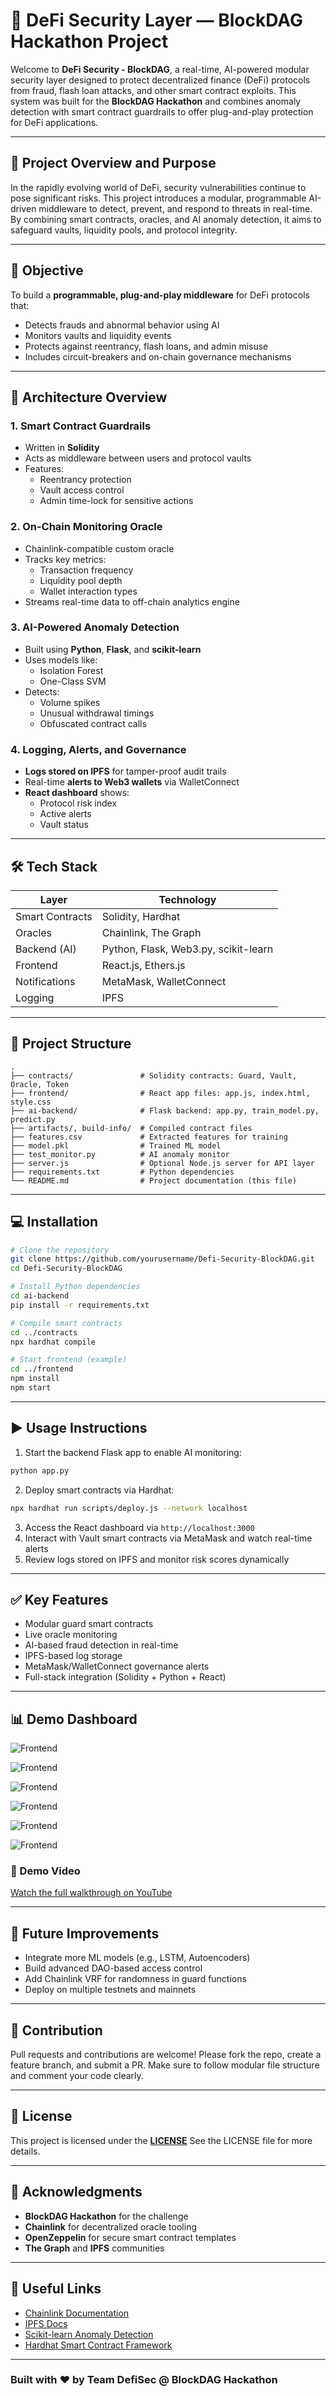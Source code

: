# 🔐 DeFi Security Layer — BlockDAG Hackathon Project

Welcome to **DeFi Security - BlockDAG**, a real-time, AI-powered modular security layer designed to protect decentralized finance (DeFi) protocols from fraud, flash loan attacks, and other smart contract exploits. This system was built for the **BlockDAG Hackathon** and combines anomaly detection with smart contract guardrails to offer plug-and-play protection for DeFi applications.

---

## 📌 Project Overview and Purpose

In the rapidly evolving world of DeFi, security vulnerabilities continue to pose significant risks. This project introduces a modular, programmable AI-driven middleware to detect, prevent, and respond to threats in real-time. By combining smart contracts, oracles, and AI anomaly detection, it aims to safeguard vaults, liquidity pools, and protocol integrity.

---

## 🚀 Objective

To build a **programmable, plug-and-play middleware** for DeFi protocols that:

- Detects frauds and abnormal behavior using AI
- Monitors vaults and liquidity events
- Protects against reentrancy, flash loans, and admin misuse
- Includes circuit-breakers and on-chain governance mechanisms

---

## 🧱 Architecture Overview

### 1. Smart Contract Guardrails

- Written in **Solidity**
- Acts as middleware between users and protocol vaults
- Features:
  - Reentrancy protection
  - Vault access control
  - Admin time-lock for sensitive actions

### 2. On-Chain Monitoring Oracle

- Chainlink-compatible custom oracle
- Tracks key metrics:
  - Transaction frequency
  - Liquidity pool depth
  - Wallet interaction types
- Streams real-time data to off-chain analytics engine

### 3. AI-Powered Anomaly Detection

- Built using **Python**, **Flask**, and **scikit-learn**
- Uses models like:
  - Isolation Forest
  - One-Class SVM
- Detects:
  - Volume spikes
  - Unusual withdrawal timings
  - Obfuscated contract calls

### 4. Logging, Alerts, and Governance

- **Logs stored on IPFS** for tamper-proof audit trails
- Real-time **alerts to Web3 wallets** via WalletConnect
- **React dashboard** shows:
  - Protocol risk index
  - Active alerts
  - Vault status

---

## 🛠 Tech Stack

| Layer           | Technology                           |
| --------------- | ------------------------------------ |
| Smart Contracts | Solidity, Hardhat                    |
| Oracles         | Chainlink, The Graph                 |
| Backend (AI)    | Python, Flask, Web3.py, scikit-learn |
| Frontend        | React.js, Ethers.js                  |
| Notifications   | MetaMask, WalletConnect              |
| Logging         | IPFS                                 |

---

## 📁 Project Structure

```
.
├── contracts/               # Solidity contracts: Guard, Vault, Oracle, Token
├── frontend/                # React app files: app.js, index.html, style.css
├── ai-backend/              # Flask backend: app.py, train_model.py, predict.py
├── artifacts/, build-info/  # Compiled contract files
├── features.csv             # Extracted features for training
├── model.pkl                # Trained ML model
├── test_monitor.py          # AI anomaly monitor
├── server.js                # Optional Node.js server for API layer
├── requirements.txt         # Python dependencies
└── README.md                # Project documentation (this file)
```

---

## 💻 Installation

```bash
# Clone the repository
git clone https://github.com/yourusername/Defi-Security-BlockDAG.git
cd Defi-Security-BlockDAG

# Install Python dependencies
cd ai-backend
pip install -r requirements.txt

# Compile smart contracts
cd ../contracts
npx hardhat compile

# Start frontend (example)
cd ../frontend
npm install
npm start
```

---

## ▶️ Usage Instructions

1. Start the backend Flask app to enable AI monitoring:

```bash
python app.py
```

2. Deploy smart contracts via Hardhat:

```bash
npx hardhat run scripts/deploy.js --network localhost
```

3. Access the React dashboard via `http://localhost:3000`
4. Interact with Vault smart contracts via MetaMask and watch real-time alerts
5. Review logs stored on IPFS and monitor risk scores dynamically

---

## ✅ Key Features

- Modular guard smart contracts
- Live oracle monitoring
- AI-based fraud detection in real-time
- IPFS-based log storage
- MetaMask/WalletConnect governance alerts
- Full-stack integration (Solidity + Python + React)

---

## 📊 Demo Dashboard


![Frontend](https://github.com/Eagle-AS0/Defi-Security-BlockDAG/blob/main/Results/Screenshot%202025-07-22%20232507.png)

![Frontend](https://github.com/Eagle-AS0/Defi-Security-BlockDAG/blob/main/Results/Screenshot%202025-07-22%20232538.png)

![Frontend](https://github.com/Eagle-AS0/Defi-Security-BlockDAG/blob/main/Results/Screenshot%202025-07-22%20232608.png)

![Frontend](https://github.com/Eagle-AS0/Defi-Security-BlockDAG/blob/main/Results/Screenshot%202025-07-22%20232639.png)

![Frontend](https://github.com/Eagle-AS0/Defi-Security-BlockDAG/blob/main/Results/Screenshot%202025-07-22%20232711.png)

![Frontend](https://github.com/Eagle-AS0/Defi-Security-BlockDAG/blob/main/Results/Screenshot%202025-07-22%20232747.png)


<!-- This is a hidden comment that will not be displayed when rendered

![Backend](https://github.com/Eagle-AS0/Defi-Security-BlockDAG/blob/main/Results/photo_2025-07-22_23-29-41.jpg)

![Backend](https://github.com/Eagle-AS0/Defi-Security-BlockDAG/blob/main/Results/photo_2025-07-22_23-29-42%20(2).jpg)    -->













### 🎥 Demo Video

[Watch the full walkthrough on YouTube](https://youtu.be/your-demo-video-link)

---

## 📌 Future Improvements

- Integrate more ML models (e.g., LSTM, Autoencoders)
- Build advanced DAO-based access control
- Add Chainlink VRF for randomness in guard functions
- Deploy on multiple testnets and mainnets

---

## 🤝 Contribution

Pull requests and contributions are welcome! Please fork the repo, create a feature branch, and submit a PR. Make sure to follow modular file structure and comment your code clearly.

---

## 📜 License

This project is licensed under the [**LICENSE**]( https://github.com/Eagle-AS0/Defi-Security-BlockDAG/blob/main/LICENSE) See the LICENSE file for more details.

---

## 🙌 Acknowledgments

- **BlockDAG Hackathon** for the challenge
- **Chainlink** for decentralized oracle tooling
- **OpenZeppelin** for secure smart contract templates
- **The Graph** and **IPFS** communities

---

## 🔗 Useful Links

- [Chainlink Documentation](https://docs.chain.link/)
- [IPFS Docs](https://docs.ipfs.tech/)
- [Scikit-learn Anomaly Detection](https://scikit-learn.org/stable/modules/outlier_detection.html)
- [Hardhat Smart Contract Framework](https://hardhat.org/)

---

### Built with ❤️ by Team DefiSec @ BlockDAG Hackathon

